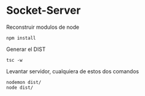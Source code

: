 

# Socket-Server


Reconstruir modulos de node
```
npm install 
```

Generar el DIST

```
tsc -w
```

Levantar servidor, cualquiera de estos dos comandos 
```
nodemon dist/
node dist/
```

